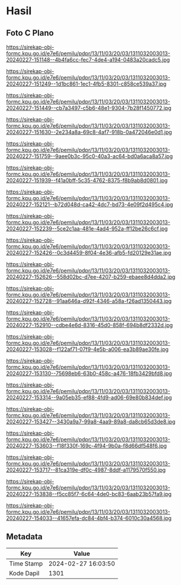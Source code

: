 # Hasil

## Foto C Plano

https://sirekap-obj-formc.kpu.go.id/e7e6/pemilu/pdpr/13/11/03/20/03/1311032003013-20240227-151148--4b4fa6cc-fec7-4de4-a194-0483a20cadc5.jpg

https://sirekap-obj-formc.kpu.go.id/e7e6/pemilu/pdpr/13/11/03/20/03/1311032003013-20240227-151249--1d1bc861-1ec1-4fb5-8301-c858ce539a37.jpg

https://sirekap-obj-formc.kpu.go.id/e7e6/pemilu/pdpr/13/11/03/20/03/1311032003013-20240227-151449--cb7a3497-c5b6-48e1-9304-7b28f1450772.jpg

https://sirekap-obj-formc.kpu.go.id/e7e6/pemilu/pdpr/13/11/03/20/03/1311032003013-20240227-151630--2e234a8a-69c8-4af7-918b-0a472046e0d1.jpg

https://sirekap-obj-formc.kpu.go.id/e7e6/pemilu/pdpr/13/11/03/20/03/1311032003013-20240227-151759--9aee0b3c-95c0-40a3-ac64-bd0a6aca8a57.jpg

https://sirekap-obj-formc.kpu.go.id/e7e6/pemilu/pdpr/13/11/03/20/03/1311032003013-20240227-151939--f41a0bff-5c35-4762-8375-f8b9ab8d0801.jpg

https://sirekap-obj-formc.kpu.go.id/e7e6/pemilu/pdpr/13/11/03/20/03/1311032003013-20240227-152121--b72d048d-ca42-4dc7-bd73-4e09f2d495c4.jpg

https://sirekap-obj-formc.kpu.go.id/e7e6/pemilu/pdpr/13/11/03/20/03/1311032003013-20240227-152239--5ce2c1aa-481e-4ad4-952a-ff12be26c6cf.jpg

https://sirekap-obj-formc.kpu.go.id/e7e6/pemilu/pdpr/13/11/03/20/03/1311032003013-20240227-152426--0c3d4459-8f04-4e36-afb5-fd20129e31ae.jpg

https://sirekap-obj-formc.kpu.go.id/e7e6/pemilu/pdpr/13/11/03/20/03/1311032003013-20240227-152626--558d02bc-d7ee-4207-b259-ebaee8d4dda2.jpg

https://sirekap-obj-formc.kpu.go.id/e7e6/pemilu/pdpr/13/11/03/20/03/1311032003013-20240227-152728--91aa646a-d92f-4346-a58a-f26ad1350443.jpg

https://sirekap-obj-formc.kpu.go.id/e7e6/pemilu/pdpr/13/11/03/20/03/1311032003013-20240227-152910--cdbe4e6d-8316-45d0-858f-694b8df2332d.jpg

https://sirekap-obj-formc.kpu.go.id/e7e6/pemilu/pdpr/13/11/03/20/03/1311032003013-20240227-153028--f122af71-07f9-4e5b-a006-ea3b89ae30fe.jpg

https://sirekap-obj-formc.kpu.go.id/e7e6/pemilu/pdpr/13/11/03/20/03/1311032003013-20240227-153130--75698eb6-63b0-458c-a476-18fb3429bfd8.jpg

https://sirekap-obj-formc.kpu.go.id/e7e6/pemilu/pdpr/13/11/03/20/03/1311032003013-20240227-153314--9a05eb35-ef88-4fd9-ad06-69e80b834def.jpg

https://sirekap-obj-formc.kpu.go.id/e7e6/pemilu/pdpr/13/11/03/20/03/1311032003013-20240227-153427--3430a9a7-99a8-4aa9-89a8-da8cb65d3de8.jpg

https://sirekap-obj-formc.kpu.go.id/e7e6/pemilu/pdpr/13/11/03/20/03/1311032003013-20240227-153603--f18f330f-169c-4f94-9b0a-f8d66df548f6.jpg

https://sirekap-obj-formc.kpu.go.id/e7e6/pemilu/pdpr/13/11/03/20/03/1311032003013-20240227-153717--81ca319e-df0c-4987-8ddf-a1179570f550.jpg

https://sirekap-obj-formc.kpu.go.id/e7e6/pemilu/pdpr/13/11/03/20/03/1311032003013-20240227-153838--f5cc85f7-6c64-4de0-bc83-6aab23b57fa9.jpg

https://sirekap-obj-formc.kpu.go.id/e7e6/pemilu/pdpr/13/11/03/20/03/1311032003013-20240227-154033--41657efa-dc84-4bf4-b374-6010c30a4568.jpg


## Metadata

| Key        | Value               |
| ---------- | ------------------- |
| Time Stamp | 2024-02-27 16:03:50 |
| Kode Dapil | 1301                |




